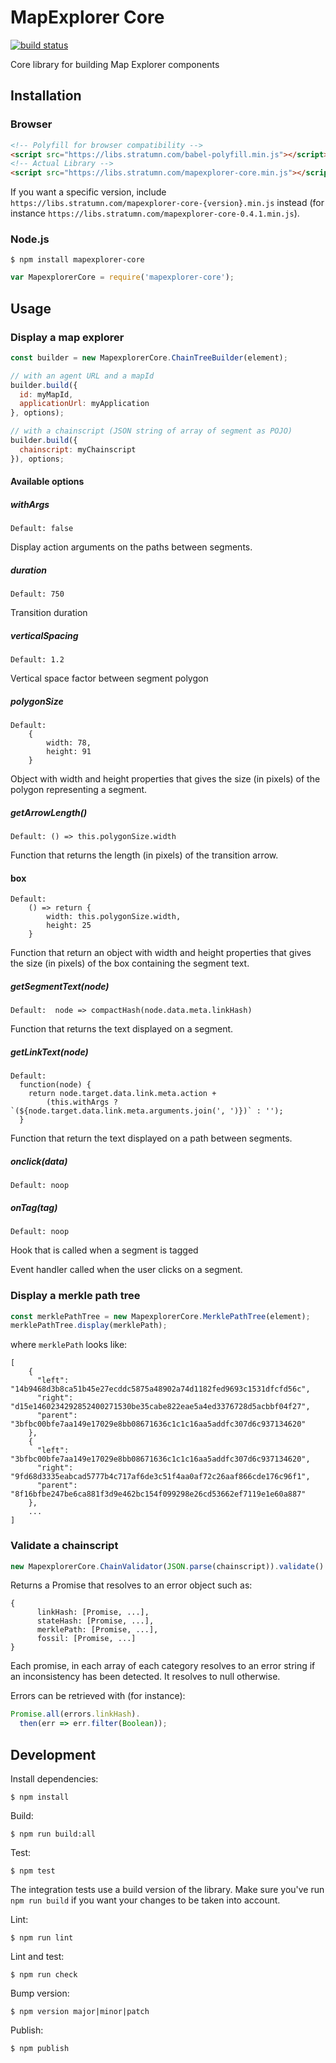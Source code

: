 # MapExplorer Core

[![build status](https://travis-ci.org/stratumn/mapexplorer-core.svg?branch=master)](https://travis-ci.org/stratumn/mapexplorer-core.svg?branch=master)

Core library for building Map Explorer components

## Installation

### Browser

```html
<!-- Polyfill for browser compatibility -->
<script src="https://libs.stratumn.com/babel-polyfill.min.js"></script>
<!-- Actual Library -->
<script src="https://libs.stratumn.com/mapexplorer-core.min.js"></script>
```

If you want a specific version, include `https://libs.stratumn.com/mapexplorer-core-{version}.min.js` instead (for instance `https://libs.stratumn.com/mapexplorer-core-0.4.1.min.js`).


### Node.js

```
$ npm install mapexplorer-core
```

```javascript
var MapexplorerCore = require('mapexplorer-core');
```

## Usage

### Display a map explorer

```javascript
const builder = new MapexplorerCore.ChainTreeBuilder(element);

// with an agent URL and a mapId
builder.build({
  id: myMapId,
  applicationUrl: myApplication
}, options);

// with a chainscript (JSON string of array of segment as POJO)
builder.build({
  chainscript: myChainscript
}), options;
```
#### Available options

##### withArgs
```
Default: false
```

Display action arguments on the paths between segments.

##### duration
```
Default: 750
```

Transition duration

##### verticalSpacing
```
Default: 1.2
```
Vertical space factor between segment polygon

##### polygonSize
```
Default:
    {
        width: 78,
        height: 91
    }
```

Object with width and height properties that gives the size (in pixels) of the polygon representing
a segment.

##### getArrowLength()
```
Default: () => this.polygonSize.width
```

Function that returns the length (in pixels) of the transition arrow.

#### box
```
Default:
    () => return {
        width: this.polygonSize.width,
        height: 25
    }
```

Function that return an object with width and height properties that gives the size (in pixels) of the box containing the
segment text.

##### getSegmentText(node)
```
Default:  node => compactHash(node.data.meta.linkHash)
```

Function that returns the text displayed on a segment.



##### getLinkText(node)
```
Default:
  function(node) {
    return node.target.data.link.meta.action +
        (this.withArgs ? `(${node.target.data.link.meta.arguments.join(', ')})` : '');
  }
```

Function that return the text displayed on a path between segments.

##### onclick(data)
```
Default: noop
```

##### onTag(tag)
```
Default: noop
```

Hook that is called when a segment is tagged

Event handler called when the user clicks on a segment.

### Display a merkle path tree

```javascript
const merklePathTree = new MapexplorerCore.MerklePathTree(element);
merklePathTree.display(merklePath);
```

where `merklePath` looks like:

```
[
    {
      "left": "14b9468d3b8ca51b45e27ecddc5875a48902a74d1182fed9693c1531dfcfd56c",
      "right": "d15e1460234292852400271530be35cabe822eae5a4ed3376728d5acbbf04f27",
      "parent": "3bfbc00bfe7aa149e17029e8bb08671636c1c1c16aa5addfc307d6c937134620"
    },
    {
      "left": "3bfbc00bfe7aa149e17029e8bb08671636c1c1c16aa5addfc307d6c937134620",
      "right": "9fd68d3335eabcad5777b4c717af6de3c51f4aa0af72c26aaf866cde176c96f1",
      "parent": "8f16bfbe247be6ca881f3d9e462bc154f099298e26cd53662ef7119e1e60a887"
    },
    ...
]
```

### Validate a chainscript

```javascript
new MapexplorerCore.ChainValidator(JSON.parse(chainscript)).validate()
```

Returns a Promise that resolves to an error object such as:

```
{
      linkHash: [Promise, ...],
      stateHash: [Promise, ...],
      merklePath: [Promise, ...],
      fossil: [Promise, ...]
}
```

Each promise, in each array of each category resolves to an error string if an inconsistency has been detected. It resolves to null otherwise.

Errors can be retrieved with (for instance):

```javascript
Promise.all(errors.linkHash).
  then(err => err.filter(Boolean));
```

## Development

Install dependencies:

```
$ npm install
```

Build:

```
$ npm run build:all
```

Test:

```
$ npm test
```

The integration tests use a build version of the library. Make sure you've run `npm run build` if you want your changes to be taken into account.

Lint:

```
$ npm run lint
```

Lint and test:

```
$ npm run check
```

Bump version:

```
$ npm version major|minor|patch
```

Publish:

```
$ npm publish
```
